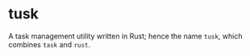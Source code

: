 # tusk

A task management utility written in Rust; hence the name `tusk`,
which combines `task` and `rust`.
